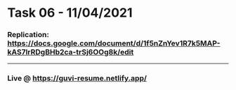 # Task 06 - 11/04/2021

### Replication: https://docs.google.com/document/d/1f5nZnYev1R7k5MAP-kAS7lrRDgBHb2ca-trSj6OOg8k/edit <hr>

### Live @ https://guvi-resume.netlify.app/
